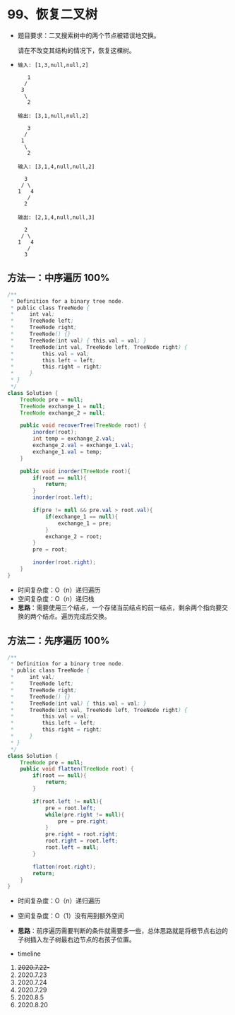 # 99、恢复二叉树

- 题目要求：二叉搜索树中的两个节点被错误地交换。

  请在不改变其结构的情况下，恢复这棵树。

- ```
  输入: [1,3,null,null,2]
  
     1
    /
   3
    \
     2
  
  输出: [3,1,null,null,2]
  
     3
    /
   1
    \
     2
  
  输入: [3,1,4,null,null,2]
  
    3
   / \
  1   4
     /
    2
  
  输出: [2,1,4,null,null,3]
  
    2
   / \
  1   4
     /
    3
  ```



## 方法一：中序遍历 100%

```java
/**
 * Definition for a binary tree node.
 * public class TreeNode {
 *     int val;
 *     TreeNode left;
 *     TreeNode right;
 *     TreeNode() {}
 *     TreeNode(int val) { this.val = val; }
 *     TreeNode(int val, TreeNode left, TreeNode right) {
 *         this.val = val;
 *         this.left = left;
 *         this.right = right;
 *     }
 * }
 */
class Solution {
    TreeNode pre = null;
    TreeNode exchange_1 = null;
    TreeNode exchange_2 = null;

    public void recoverTree(TreeNode root) {
        inorder(root);
        int temp = exchange_2.val;
        exchange_2.val = exchange_1.val;
        exchange_1.val = temp;
    }

    public void inorder(TreeNode root){
        if(root == null){
            return;
        }
        inorder(root.left);

        if(pre != null && pre.val > root.val){
            if(exchange_1 == null){
                exchange_1 = pre;
            }
            exchange_2 = root;
        }
        pre = root;

        inorder(root.right);
    }
}
```

- 时间复杂度：O（n）递归遍历
- 空间复杂度：O（n）递归栈
- **思路**：需要使用三个结点，一个存储当前结点的前一结点，剩余两个指向要交换的两个结点。遍历完成后交换。



## 方法二：先序遍历 100%

```java
/**
 * Definition for a binary tree node.
 * public class TreeNode {
 *     int val;
 *     TreeNode left;
 *     TreeNode right;
 *     TreeNode() {}
 *     TreeNode(int val) { this.val = val; }
 *     TreeNode(int val, TreeNode left, TreeNode right) {
 *         this.val = val;
 *         this.left = left;
 *         this.right = right;
 *     }
 * }
 */
class Solution {
    TreeNode pre = null;
    public void flatten(TreeNode root) {
        if(root == null){
            return;
        }

        if(root.left != null){
            pre = root.left;
            while(pre.right != null){
                pre = pre.right;
            }
            pre.right = root.right;
            root.right = root.left;
            root.left = null;
        }

        flatten(root.right);
        return;
    }
}
```

- 时间复杂度：O（n）递归遍历
- 空间复杂度：O（1）没有用到额外空间
- **思路**：前序遍历需要判断的条件就需要多一些，总体思路就是将根节点右边的子树插入左子树最右边节点的右孩子位置。



- timeline

1. ~~2020.7.22-~~
2. 2020.7.23
3. 2020.7.24
4. 2020.7.29
5. 2020.8.5
6. 2020.8.20